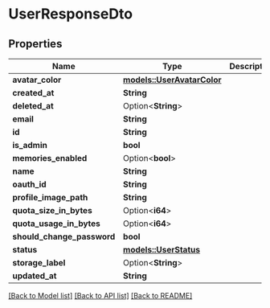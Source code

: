 # UserResponseDto

## Properties

Name | Type | Description | Notes
------------ | ------------- | ------------- | -------------
**avatar_color** | [**models::UserAvatarColor**](UserAvatarColor.md) |  | 
**created_at** | **String** |  | 
**deleted_at** | Option<**String**> |  | 
**email** | **String** |  | 
**id** | **String** |  | 
**is_admin** | **bool** |  | 
**memories_enabled** | Option<**bool**> |  | [optional]
**name** | **String** |  | 
**oauth_id** | **String** |  | 
**profile_image_path** | **String** |  | 
**quota_size_in_bytes** | Option<**i64**> |  | 
**quota_usage_in_bytes** | Option<**i64**> |  | 
**should_change_password** | **bool** |  | 
**status** | [**models::UserStatus**](UserStatus.md) |  | 
**storage_label** | Option<**String**> |  | 
**updated_at** | **String** |  | 

[[Back to Model list]](../README.md#documentation-for-models) [[Back to API list]](../README.md#documentation-for-api-endpoints) [[Back to README]](../README.md)


